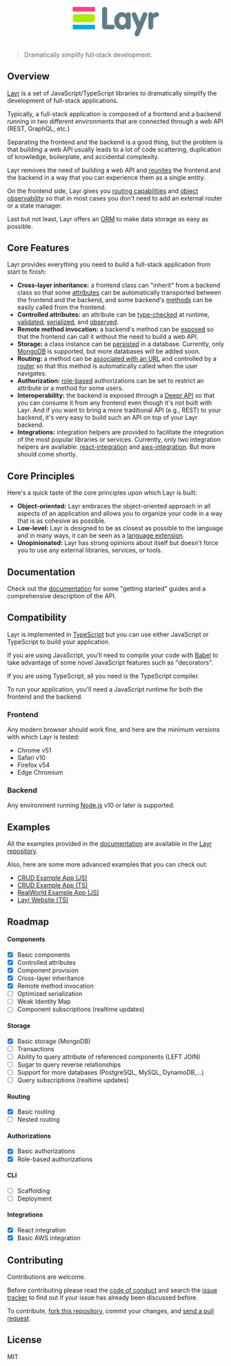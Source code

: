 <p align="center">
	<img src="assets/layr-logo-with-icon.svg" width="200" alt="Layr">
	<br>
	<br>
</p>

> Dramatically simplify full‑stack development.

## Overview

[Layr](https://layrjs.com) is a set of JavaScript/TypeScript libraries to dramatically simplify the development of full-stack applications.

Typically, a full-stack application is composed of a frontend and a backend running in two different environments that are connected through a web API (REST, GraphQL, etc.)

Separating the frontend and the backend is a good thing, but the problem is that building a web API usually leads to a lot of code scattering, duplication of knowledge, boilerplate, and accidental complexity.

Layr removes the need of building a web API and [reunites](https://layrjs.com/blog/articles/Simplify-Full-Stack-Development-with-a-Unified-Architecture-187fr1) the frontend and the backend in a way that you can experience them as a single entity.

On the frontend side, Layr gives you [routing capabilities](https://layrjs.com/docs/v1/reference/routable) and [object observability](https://layrjs.com/docs/v1/reference/observable) so that in most cases you don't need to add an external router or a state manager.

Last but not least, Layr offers an [ORM](https://layrjs.com/docs/v1/reference/storable) to make data storage as easy as possible.

## Core Features

Layr provides everything you need to build a full-stack application from start to finish:

- **Cross-layer inheritance:** a frontend class can "inherit" from a backend class so that some [attributes](https://layrjs.com/docs/v1/reference/attribute) can be automatically transported between the frontend and the backend, and some backend's [methods](https://layrjs.com/docs/v1/reference/method) can be easily called from the frontend.
- **Controlled attributes:** an attribute can be [type-checked](https://layrjs.com/docs/v1/reference/value-type) at runtime, [validated](https://layrjs.com/docs/v1/reference/validator), [serialized](https://layrjs.com/docs/v1/reference/component#serialization), and [observed](https://layrjs.com/docs/v1/reference/observable).
- **Remote method invocation:** a backend's method can be [exposed](https://layrjs.com/docs/v1/reference/component#expose-decorator) so that the frontend can call it without the need to build a web API.
- **Storage:** a class instance can be [persisted](https://layrjs.com/docs/v1/reference/storable) in a database. Currently, only [MongoDB](https://www.mongodb.com/) is supported, but more databases will be added soon.
- **Routing:** a method can be [associated with an URL](https://layrjs.com/docs/v1/reference/routable) and controlled by a [router](https://layrjs.com/docs/v1/reference/router) so that this method is automatically called when the user navigates.
- **Authorization:** [role-based](https://layrjs.com/docs/v1/reference/with-roles) authorizations can be set to restrict an attribute or a method for some users.
- **Interoperability:** the backend is exposed through a [Deepr API](https://deepr.io) so that you can consume it from any frontend even though it's not built with Layr. And if you want to bring a more traditional API (e.g., REST) to your backend, it's very easy to build such an API on top of your Layr backend.
- **Integrations:** integration helpers are provided to facilitate the integration of the most popular libraries or services. Currently, only two integration helpers are available: [react-integration](https://layrjs.com/docs/v1/reference/react-integration) and [aws-integration](https://layrjs.com/docs/v1/reference/aws-integration). But more should come shortly.

## Core Principles

Here's a quick taste of the core principles upon which Layr is built:

- **Object-oriented:** Layr embraces the object-oriented approach in all aspects of an application and allows you to organize your code in a way that is as cohesive as possible.
- **Low-level:** Layr is designed to be as closest as possible to the language and in many ways, it can be seen as a [language extension](https://layrjs.com/blog/articles/Getting-the-Right-Level-of-Generalization-7xpk37).
- **Unopinionated:** Layr has strong opinions about itself but doesn't force you to use any external libraries, services, or tools.

## Documentation

Check out the [documentation](https://layrjs.com/docs) for some "getting started" guides and a comprehensive description of the API.

## Compatibility

Layr is implemented in [TypeScript](https://www.typescriptlang.org/) but you can use either JavaScript or TypeScript to build your application.

If you are using JavaScript, you'll need to compile your code with [Babel](https://babeljs.io/) to take advantage of some novel JavaScript features such as "decorators".

If you are using TypeScript, all you need is the TypeScript compiler.

To run your application, you'll need a JavaScript runtime for both the frontend and the backend.

### Frontend

Any modern browser should work fine, and here are the minimum versions with which Layr is tested:

- Chrome v51
- Safari v10
- Firefox v54
- Edge Chromium

### Backend

Any environment running [Node.js](https://nodejs.org/) v10 or later is supported.

## Examples

All the examples provided in the [documentation](https://layrjs.com/docs) are available in the [Layr repository](https://github.com/layrjs/layr/tree/master/examples).

Also, here are some more advanced examples that you can check out:

- [CRUD Example App (JS)](https://github.com/layrjs/crud-example-app-js-webpack)
- [CRUD Example App (TS)](https://github.com/layrjs/crud-example-app-ts-webpack)
- [RealWorld Example App (JS)](https://github.com/layrjs/react-layr-realworld-example-app)
- [Layr Website (TS)](https://github.com/layrjs/layr/tree/master/website)

## Roadmap

#### Components

- [x] Basic components
- [x] Controlled attributes
- [x] Component provision
- [x] Cross-layer inheritance
- [x] Remote method invocation
- [ ] Optimized serialization
- [ ] Weak Identity Map
- [ ] Component subscriptions (realtime updates)

#### Storage

- [x] Basic storage (MongoDB)
- [ ] Transactions
- [ ] Ability to query attribute of referenced components (LEFT JOIN)
- [ ] Sugar to query reverse relationships
- [ ] Support for more databases (PostgreSQL, MySQL, DynamoDB,...)
- [ ] Query subscriptions (realtime updates)

#### Routing

- [x] Basic routing
- [ ] Nested routing

#### Authorizations

- [x] Basic authorizations
- [x] Role-based authorizations

#### CLI

- [ ] Scaffolding
- [ ] Deployment

#### Integrations

- [x] React integration
- [x] Basic AWS integration

## Contributing

Contributions are welcome.

Before contributing please read the [code of conduct](https://github.com/layrjs/layr/blob/master/CODE_OF_CONDUCT.md) and search the [issue tracker](https://github.com/layrjs/layr/issues) to find out if your issue has already been discussed before.

To contribute, [fork this repository](https://docs.github.com/en/github/getting-started-with-github/fork-a-repo/), commit your changes, and [send a pull request](https://docs.github.com/en/github/collaborating-with-issues-and-pull-requests/about-pull-requests).

## License

MIT
